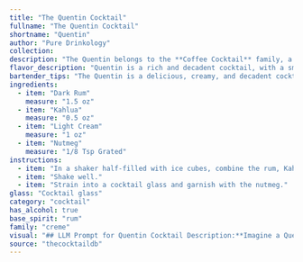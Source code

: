 ```yaml
---
title: "The Quentin Cocktail"
fullname: "The Quentin Cocktail"
shortname: "Quentin"
author: "Pure Drinkology"
collection:
description: "The Quentin belongs to the **Coffee Cocktail** family, a popular category featuring coffee liqueur as a key ingredient.  While its exact origin is unknown, its composition suggests it draws inspiration from classic coffee cocktails like the **Black Russian** and **White Russian**, evolving with the addition of cream and nutmeg. "
flavor_description: "Quentin is a rich and decadent cocktail, with a smooth, velvety texture. The dark rum provides a robust, spiced base, perfectly balanced by the sweet, coffee-forward notes of Kahlua. Light cream adds a touch of sweetness and creaminess, while a sprinkle of nutmeg offers a warm, aromatic finish. It's a complex yet comforting drink, ideal for sipping on a cool evening. "
bartender_tips: "The Quentin is a delicious, creamy, and decadent cocktail. Here are some tips for success:* **Chill your ingredients:**  This will ensure a cold and refreshing drink.* **Use quality rum:**  The flavor of the rum will be prominent, so choose a dark rum with rich notes.* **Don't overdo the nutmeg:**  A light dusting is all you need. Too much will overpower the other flavors.* **Shake well with ice:**  This will properly chill and combine the ingredients.* **Garnish with a sprinkle of nutmeg and a cherry:**  This adds a beautiful touch. "
ingredients:
  - item: "Dark Rum"
    measure: "1.5 oz"
  - item: "Kahlua"
    measure: "0.5 oz"
  - item: "Light Cream"
    measure: "1 oz"
  - item: "Nutmeg"
    measure: "1/8 Tsp Grated"
instructions:
  - item: "In a shaker half-filled with ice cubes, combine the rum, Kahlua, and cream."
  - item: "Shake well."
  - item: "Strain into a cocktail glass and garnish with the nutmeg."
glass: "Cocktail glass"
category: "cocktail"
has_alcohol: true
base_spirit: "rum"
family: "creme"
visual: "## LLM Prompt for Quentin Cocktail Description:**Imagine a Quentin cocktail. It's made with dark rum, Kahlua, light cream, and a sprinkle of nutmeg. Describe its appearance, including:*** **Color:** What shades of brown and cream are present? Is there a clear distinction between the layers, or are they more blended? * **Texture:**  Is it smooth and silky, or does the cream add a hint of richness?* **Garnish:** What does the nutmeg sprinkle look like on top? Does it create a pattern, or is it more random?**Your description should be evocative and sensory, allowing a reader to almost taste the Quentin through your words.** "
source: "thecocktaildb"
---
```


